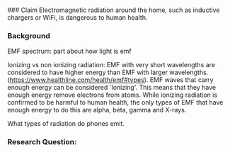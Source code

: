 <br/>
<br/>
<br/>
<br/>
### Claim
Electromagnetic radiation around the home, such as inductive chargers or WiFi, is dangerous to human health.



### Background

EMF spectrum: part about how light is emf

Ionizing vs non ionizing radiation: 
EMF with very short wavelengths are considered to have higher energy than EMF with larger wavelengths. (https://www.healthline.com/health/emf#types). EMF waves that carry enough energy can be considered 'Ionizing'.  This means that they have enough energy remove electrons from atoms. 
While ionizing radiation is confirmed to be harmful to human health, the only types of EMF that have enough energy to do this are alpha, beta, gamma and X-rays. 


What types of radiation do phones emit. 


### Research Question:
